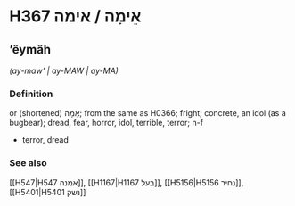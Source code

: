 # H367 אֵימָה / אימה

## ʼêymâh

_(ay-maw' | ay-MAW | ay-MA)_

### Definition

or (shortened) אֵמָה; from the same as H0366; fright; concrete, an idol (as a bugbear); dread, fear, horror, idol, terrible, terror; n-f

- terror, dread

### See also

[[H547|H547 אמנה]], [[H1167|H1167 בעל]], [[H5156|H5156 נחיר]], [[H5401|H5401 נשק]]
